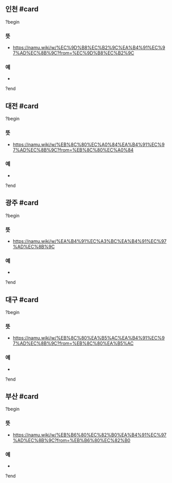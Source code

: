 ## 인천 #card
?begin
### 뜻
- https://namu.wiki/w/%EC%9D%B8%EC%B2%9C%EA%B4%91%EC%97%AD%EC%8B%9C?from=%EC%9D%B8%EC%B2%9C
### 예
-
?end


## 대전 #card
?begin
### 뜻
- https://namu.wiki/w/%EB%8C%80%EC%A0%84%EA%B4%91%EC%97%AD%EC%8B%9C?from=%EB%8C%80%EC%A0%84
### 예
-
<!--SR:!2025-06-22,1,250-->
?end


## 광주 #card
?begin
### 뜻
- https://namu.wiki/w/%EA%B4%91%EC%A3%BC%EA%B4%91%EC%97%AD%EC%8B%9C
### 예
-
<!--SR:!2025-08-09,73,270-->
?end


## 대구 #card
?begin
### 뜻
- https://namu.wiki/w/%EB%8C%80%EA%B5%AC%EA%B4%91%EC%97%AD%EC%8B%9C?from=%EB%8C%80%EA%B5%AC
### 예
-
<!--SR:!2025-08-22,81,270-->
?end


## 부산 #card
?begin
### 뜻
- https://namu.wiki/w/%EB%B6%80%EC%82%B0%EA%B4%91%EC%97%AD%EC%8B%9C?from=%EB%B6%80%EC%82%B0
### 예
-
?end


